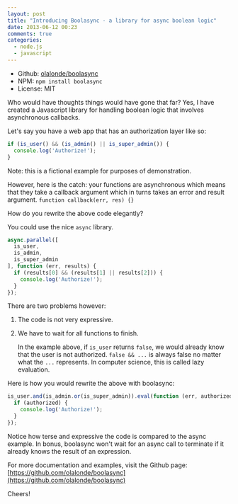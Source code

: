 ```yaml
---
layout: post
title: "Introducing Boolasync - a library for async boolean logic"
date: 2013-06-12 00:23
comments: true
categories: 
  - node.js
  - javascript
---
```


- Github: [olalonde/boolasync](https://github.com/olalonde/boolasync)
- NPM: `npm install boolasync`
- License: MIT

Who would have thoughts things would have gone that far? Yes, I have
created a Javascript library for handling boolean logic that involves asynchronous
callbacks.

Let's say you have a web app that has an authorization layer like so:

```javascript
if (is_user() && (is_admin() || is_super_admin()) {
  console.log('Authorize!');
}
```

Note: this is a fictional example for purposes of demonstration.

However, here is the catch: your functions are asynchronous which means
that they take a callback argument which in turns takes an error and
result argument. `function callback(err, res) {}`

How do you rewrite the above code elegantly?

You could use the nice `async` library.

```javascript
async.parallel([
  is_user,
  is_admin,
  is_super_admin
], function (err, results) {
  if (results[0] && (results[1] || results[2])) {
    console.log('Authorize!');
  }
});
```

There are two problems however: 

1. The code is not very expressive.

2. We have to wait for all functions to finish. 

    In the example above, if `is_user` returns `false`, we would already know that the user is not
    authorized. `false && ...` is always false no matter what the `...`
    represents. In computer science, this is called lazy evaluation.

Here is how you would rewrite the above with boolasync:

```javascript
is_user.and(is_admin.or(is_super_admin)).eval(function (err, authorized) {
  if (authorized) {
    console.log('Authorize!');
  }
});
``` 

Notice how terse and expressive the code is compared to the async
example. In bonus, boolasync won't wait for an async call to terminate if it already knows the result
of an expression.

For more documentation and examples, visit the Github page: [https://github.com/olalonde/boolasync](https://github.com/olalonde/boolasync)

Cheers!
